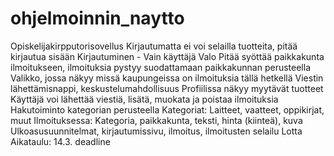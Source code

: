 # ohjelmoinnin_naytto
Opiskelijakirpputorisovellus
Kirjautumatta ei voi selailla tuotteita, pitää kirjautua sisään
Kirjautuminen - Vain käyttäjä Valo
Pitää syöttää paikkakunta ilmoitukseen, ilmoituksia pystyy suodattamaan paikkakunnan perusteella
Valikko, jossa näkyy missä kaupungeissa on ilmoituksia tällä hetkellä
Viestin lähettämisnappi, keskustelumahdollisuus 
Profiilissa näkyy myytävät tuotteet
Käyttäjä voi lähettää viestiä, lisätä, muokata ja poistaa ilmoituksia
Hakutoiminto kategorian perusteella
Kategoriat: Laitteet, vaatteet, oppikirjat, muut
Ilmoituksessa: Kategoria, paikkakunta, teksti, hinta (kiinteä), kuva
Ulkoasusuunnitelmat, kirjautumissivu, ilmoitus, ilmoitusten selailu Lotta 
Aikataulu: 14.3. deadline 

